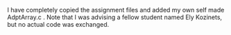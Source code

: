 I have completely copied the assignment files and added my own self made AdptArray.c . Note that I was advising a fellow student named Ely Kozinets, but no actual code was exchanged.


